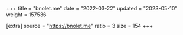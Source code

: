 +++
title = "bnolet.me"
date = "2022-03-22"
updated = "2023-05-10"
weight = 157536

[extra]
source = "https://bnolet.me"
ratio = 3
size = 154
+++
